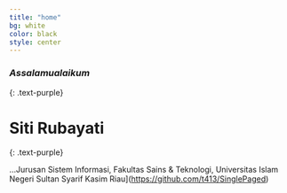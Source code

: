 ```yaml
---
title: "home"
bg: white
color: black
style: center
---
```


### *Assalamualaikum*
{: .text-purple}

<span class="fa-stack subtlecircle" style="font-size:100px; background:rgba(255,166,0,0.1)">
  <i class="fa fa-circle fa-stack-2x text-white"></i>
  <i class="fa fa-bicycle fa-stack-1x text-orange"></i>
</span>

# Siti Rubayati
{: .text-purple}


…Jurusan Sistem Informasi,
Fakultas Sains & Teknologi,
Universitas Islam Negeri Sultan Syarif Kasim Riau](https://github.com/t413/SinglePaged)

<span id="forkongithub">

</span>
